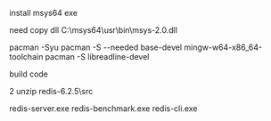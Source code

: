install msys64 exe

need copy dll  C:\msys64\usr\bin\msys-2.0.dll

pacman -Syu
pacman -S --needed base-devel  mingw-w64-x86_64-toolchain
pacman -S libreadline-devel

build code

2
unzip  redis-6.2.5\src

redis-server.exe
redis-benchmark.exe
redis-cli.exe
